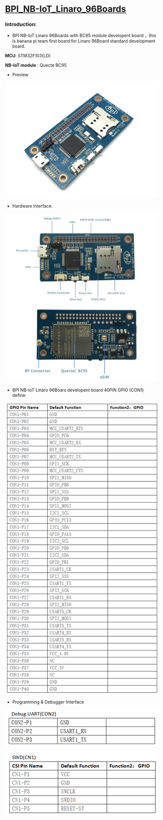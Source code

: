 # [BPI_NB-IoT_Linaro_96Boards](http://www.banana-pi.com/eacp_view.asp?id=108)

### Introduction:

- BPI NB-IoT Linaro 96Boards with BC95 module developent board ，this is banana pi team first board for Linaro 96Board standard development board.

**MCU**: STM32F103(LD)

**NB-IoT module** : Quecte BC95

- Preview

![](./doc/pic/view.jpg)

- Hardware Interface:

![](./doc/pic/Hardware_Interface.jpg)

- BPI NB-IoT Linaro 96Boars developent board 40PIN GPIO (CON1) define:

![](./doc/pic/40PIN_GPIO.PNG)

- Programming & Debugger Interface

![](./doc/pic/Debugger_Interface.PNG)

![](./doc/pic/SWD_Interface.png)
